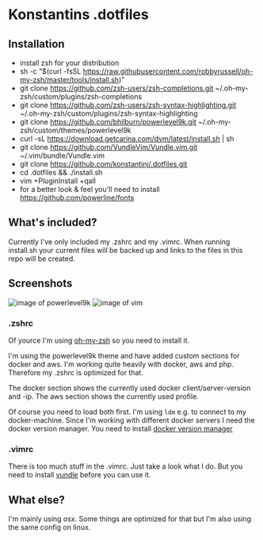 # Konstantins .dotfiles

## Installation

- install zsh for your distribution
- sh -c "$(curl -fsSL https://raw.githubusercontent.com/robbyrussell/oh-my-zsh/master/tools/install.sh)"
- git clone https://github.com/zsh-users/zsh-completions.git ~/.oh-my-zsh/custom/plugins/zsh-completions
- git clone https://github.com/zsh-users/zsh-syntax-highlighting.git ~/.oh-my-zsh/custom/plugins/zsh-syntax-highlighting
- git clone https://github.com/bhilburn/powerlevel9k.git ~/.oh-my-zsh/custom/themes/powerlevel9k
- curl -sL https://download.getcarina.com/dvm/latest/install.sh | sh
- git clone https://github.com/VundleVim/Vundle.vim.git ~/.vim/bundle/Vundle.vim
- git clone https://github.com/konstantinj/.dotfiles.git
- cd .dotfiles && ./install.sh
- vim +PluginInstall +qall
- for a better look & feel you'll need to install https://github.com/powerline/fonts

## What's included?

Currently I've only included my .zshrc and my .vimrc.
When running install.sh your current files will be backed up and links to the files in this repo will be created.

## Screenshots

![image of powerlevel9k](https://github.com/konstantinj/.dotfiles/blob/master/screenshot-powerlevel9k.png)
![image of vim](https://github.com/konstantinj/.dotfiles/blob/master/screenshot-vim.png)

### .zshrc

Of yource I'm using [oh-my-zsh](https://github.com/robbyrussell/oh-my-zsh) so you need to install it.

I'm using the powerlevel9k theme and have added custom sections for docker and aws.
I'm working quite heavily with docker, aws and php. Therefore my .zshrc is optimized for that.

The docker section shows the currently used docker client/server-version and -ip. The aws section shows the currently used profile.

Of course you need to load both first. I'm using ```ldm``` e.g. to connect to my docker-machine.
Since I'm working with different docker servers I need the docker version manager.
You need to install [docker version manager](https://github.com/getcarina/dvm) 

### .vimrc

There is too much stuff in the .vimrc. Just take a look what I do.
But you need to install [vundle](https://github.com/VundleVim/Vundle.vim) before you can use it.

## What else?

I'm mainly using osx. Some things are optimized for that but I'm also using the same config on linux.
